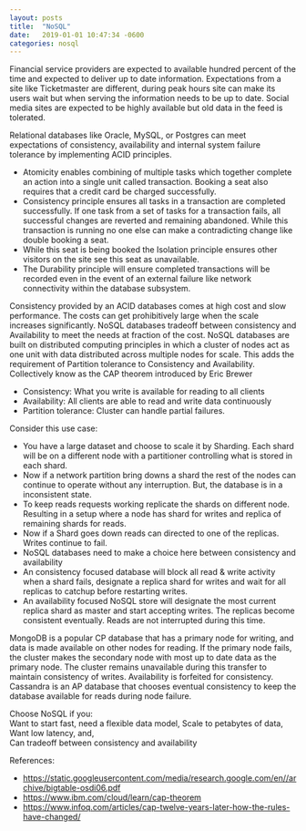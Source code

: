 ```yaml
---
layout: posts
title:  "NoSQL" 
date:   2019-01-01 10:47:34 -0600
categories: nosql
---
```


Financial service providers are expected to available hundred percent of the time and expected to deliver up to date information. Expectations from a site like Ticketmaster are different, during peak hours site can make its users wait but when serving the information needs to be up to date. Social media sites are expected to be highly available but old data in the feed is tolerated. 

Relational databases like Oracle, MySQL, or Postgres can meet  expectations of consistency, availability and internal system failure tolerance by implementing  ACID principles. 

* Atomicity enables combining of multiple tasks which together complete an action into a single unit called transaction. Booking a seat also requires that a credit card be charged successfully.
* Consistency principle  ensures all tasks in a transaction are completed successfully. If one task from a set of tasks for a transaction fails, all successful changes are reverted and remaining abandoned. While this transaction is running no one else can make a contradicting change like double booking a seat. 
* While this seat is being booked the Isolation principle  ensures other visitors on the site see this seat as unavailable.
* The Durability principle will ensure completed transactions will be recorded even in the event of an external failure like network connectivity within the database subsystem. 

Consistency provided by an ACID databases comes at high cost and slow performance. The costs can get prohibitively large when the scale increases significantly. NoSQL databases  tradeoff between consistency and Availability to meet the needs at fraction of the cost. NoSQL databases are built on distributed computing principles in which a  cluster of nodes act as one unit with data distributed across multiple nodes for scale. This adds the requirement of Partition tolerance to Consistency and Availability.  Collectively know as the CAP theorem introduced by Eric Brewer

* Consistency: What you write is available for reading to all clients
* Availability: All clients are able to read and write data continuously
* Partition tolerance: Cluster can handle partial failures. 

Consider this use case: 

* You have a large dataset and choose to scale it by Sharding. Each shard will be on a different node with a partitioner controlling what is stored in each shard.
* Now if a network partition bring downs a shard the rest of the nodes can continue to operate without any interruption. But, the database is in a inconsistent state.
* To  keep reads requests working replicate the shards on different node. Resulting in a setup where  a node has shard for writes and replica of remaining shards for reads.
* Now if a Shard goes down reads can directed to one of the replicas. Writes continue to fail.
* NoSQL databases need to make a choice here between consistency and availability
* An consistency focused  database will block all read & write activity when a shard fails, designate a replica shard for writes and wait for all replicas to catchup before restarting writes.
* An availability focused NoSQL store will designate the most current replica shard as master and start accepting writes. The replicas become consistent eventually. Reads are not interrupted during this time. 

MongoDB is a popular CP database that has a primary node for writing, and data is made available on other nodes for reading. If the primary node fails, the cluster makes the secondary node with most up to date data as the primary node. The cluster remains unavailable  during this transfer to maintain consistency of writes. Availability is forfeited for consistency. Cassandra is an AP database that chooses eventual consistency to keep the database available for reads during node failure.


Choose NoSQL if you:    
Want to start fast,
need a flexible data model,
Scale to petabytes of data,
Want low latency, and,  
Can tradeoff between consistency and availability


References:
* https://static.googleusercontent.com/media/research.google.com/en//archive/bigtable-osdi06.pdf
* https://www.ibm.com/cloud/learn/cap-theorem
* https://www.infoq.com/articles/cap-twelve-years-later-how-the-rules-have-changed/
